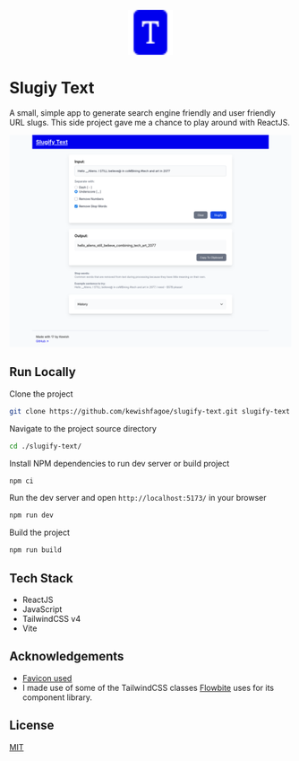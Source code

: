 <p align="center"><img src="public/file-font-fill.svg" width="80" height="80" alt="Logo"></p>

# Slugiy Text

A small, simple app to generate search engine friendly and user friendly URL slugs.
This side project gave me a chance to play around with ReactJS.

![](screenshot.png)


## Run Locally

Clone the project

```bash
git clone https://github.com/kewishfagoe/slugify-text.git slugify-text
```

Navigate to the project source directory

```bash
cd ./slugify-text/
```

Install NPM dependencies to run dev server or build project

```bash
npm ci
```

Run the dev server and open `http://localhost:5173/` in your browser

```bash
npm run dev
```

Build the project

```bash
npm run build
```

## Tech Stack

- ReactJS
- JavaScript
- TailwindCSS v4
- Vite

## Acknowledgements

- [Favicon used](https://icons.getbootstrap.com/icons/file-font-fill/)
- I made use of some of the TailwindCSS classes [Flowbite](https://flowbite.com/docs/forms/input-field/) uses for its component library.

## License

[MIT](/LICENSE)
